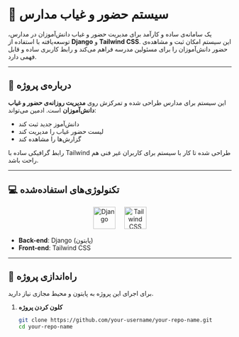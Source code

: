 # 🏫 سیستم حضور و غیاب مدارس

یک سامانه‌ی ساده و کارآمد برای مدیریت حضور و غیاب دانش‌آموزان در مدارس، توسعه‌یافته با استفاده از **Django** و **Tailwind CSS**. این سیستم امکان ثبت و مشاهده‌ی حضور دانش‌آموزان را برای مسئولین مدرسه فراهم می‌کند و رابط کاربری ساده و قابل فهمی دارد.

---

## 🧠 درباره‌ی پروژه

این سیستم برای مدارس طراحی شده و تمرکزش روی **مدیریت روزانه‌ی حضور و غیاب دانش‌آموزان** است. ادمین می‌تواند:
- دانش‌آموز جدید ثبت کند
- لیست حضور غیاب را مدیریت کند
- گزارش‌ها را مشاهده کند

رابط گرافیکی ساده با Tailwind طراحی شده تا کار با سیستم برای کاربران غیر فنی هم راحت باشد.

---

## 💻 تکنولوژی‌های استفاده‌شده

<div align="center">

<img src="https://cdn.jsdelivr.net/gh/devicons/devicon/icons/django/django-plain.svg" height="50" alt="Django" />
&nbsp;&nbsp;&nbsp;
<img src="https://cdn.jsdelivr.net/gh/devicons/devicon/icons/tailwindcss/tailwindcss-plain.svg" height="50" alt="Tailwind CSS" />

</div>

- **Back-end**: Django (پایتون)
- **Front-end**: Tailwind CSS

---

## 🚀 راه‌اندازی پروژه

برای اجرای این پروژه به پایتون و محیط مجازی نیاز دارید.

1. **کلون کردن پروژه**
   ```bash
   git clone https://github.com/your-username/your-repo-name.git
   cd your-repo-name
